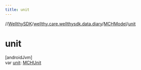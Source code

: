 ```yaml
---
title: unit
---
```

//[WellthySDK](../../../index.html)/[wellthy.care.wellthysdk.data.diary](../index.html)/[MCHModel](index.html)/[unit](unit.html)



# unit



[androidJvm]\
var [unit](unit.html): [MCHUnit](../-m-c-h-unit/index.html)




